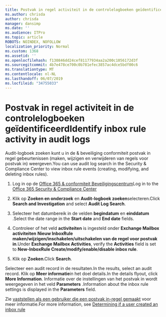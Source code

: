 ```yaml
---
title: Postvak in regel activiteit in de controlelogboeken geïdentificeerd
ms.author: chrisda
author: chrisda
manager: dansimp
ms.date: ''
ms.audience: ITPro
ms.topic: article
ROBOTS: NOINDEX, NOFOLLOW
localization_priority: Normal
ms.custom: 1368
ms.assetid: ''
ms.openlocfilehash: f130846dd24cef81177934aa2a200c1056172d3f
ms.sourcegitcommit: 4b7e478ce700c0b781efec3857ac4dce5bdf00c6
ms.translationtype: MT
ms.contentlocale: nl-NL
ms.lasthandoff: 06/07/2019
ms.locfileid: "34755033"
---
```

# <a name="identify-inbox-rule-activity-in-audit-logs"></a><span data-ttu-id="d8574-102">Postvak in regel activiteit in de controlelogboeken geïdentificeerd</span><span class="sxs-lookup"><span data-stu-id="d8574-102">Identify inbox rule activity in audit logs</span></span>

<span data-ttu-id="d8574-103">Audit-logboek zoeken kunt u in de & beveiliging conformiteit postvak in regel gebeurtenissen (maken, wijzigen en verwijderen van regels voor postvak in) weergeven.</span><span class="sxs-lookup"><span data-stu-id="d8574-103">You can use audit log search in the Security & Compliance Center to view inbox rule events (creating, modifying, and deleting inbox rules).</span></span>

1. <span data-ttu-id="d8574-104">Log in op de [Office 365 & conformiteit Beveiligingscentrum](https://protection.office.com/)</span><span class="sxs-lookup"><span data-stu-id="d8574-104">Log in to the [Office 365 Security & Compliance Center](https://protection.office.com/)</span></span>

2. <span data-ttu-id="d8574-105">Klik op **Zoeken en onderzoek** en **Audit-logboek zoeken**selecteren.</span><span class="sxs-lookup"><span data-stu-id="d8574-105">Click **Search and Investigation** and select **Audit Log Search**.</span></span>

3. <span data-ttu-id="d8574-106">Selecteer het datumbereik in de velden **begindatum** en **einddatum** .</span><span class="sxs-lookup"><span data-stu-id="d8574-106">Select the date range in the **Start date** and **End date** fields.</span></span>

4. <span data-ttu-id="d8574-107">Controleer of het veld **activiteiten** is ingesteld onder **Exchange Mailbox activiteiten** **Nieuw InboxRule maken/wijzigen/inschakelen/uitschakelen van de regel voor postvak in**.</span><span class="sxs-lookup"><span data-stu-id="d8574-107">Under **Exchange Mailbox Activities**, verify the **Activities** field is set to **New-InboxRule Create/modify/enable/disable inbox rule**.</span></span>

5. <span data-ttu-id="d8574-108">Klik op **Zoeken**.</span><span class="sxs-lookup"><span data-stu-id="d8574-108">Click **Search**.</span></span>

<span data-ttu-id="d8574-109">Selecteer een audit record in de resultaten.</span><span class="sxs-lookup"><span data-stu-id="d8574-109">In the results, select an audit record.</span></span> <span data-ttu-id="d8574-110">Klik op **Meer informatie**in het doel details.</span><span class="sxs-lookup"><span data-stu-id="d8574-110">In the details flyout, click **More Information**.</span></span> <span data-ttu-id="d8574-111">Informatie over de instellingen van het postvak in wordt weergegeven in het veld **Parameters** .</span><span class="sxs-lookup"><span data-stu-id="d8574-111">Information about the inbox rule settings is displayed in the **Parameters** field.</span></span>

<span data-ttu-id="d8574-112">Zie [vaststellen als een gebruiker die een postvak in-regel gemaakt](https://docs.microsoft.com//office365/securitycompliance/auditing-troubleshooting-scenarios#determining-if-a-user-created-an-inbox-rule) voor meer informatie.</span><span class="sxs-lookup"><span data-stu-id="d8574-112">For more information, see [Determining if a user created an inbox rule](https://docs.microsoft.com//office365/securitycompliance/auditing-troubleshooting-scenarios#determining-if-a-user-created-an-inbox-rule)</span></span>
